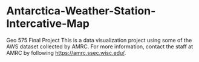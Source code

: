 # Antarctica-Weather-Station-Intercative-Map
Geo 575 Final Project
This is a data visualization project using some of the AWS dataset collected by AMRC. For more information, contact the staff 
at AMRC by following https://amrc.ssec.wisc.edu/.

